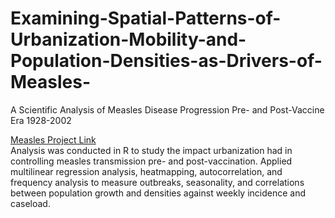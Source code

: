 # Examining-Spatial-Patterns-of-Urbanization-Mobility-and-Population-Densities-as-Drivers-of-Measles-
A Scientific Analysis of Measles Disease Progression Pre- and Post-Vaccine Era 1928-2002

[Measles Project Link](https://www.kaggle.com/code/christinegonzalez/measles-progression-1928-2002)
<br>Analysis was conducted in R to study the impact urbanization had in controlling measles transmission pre- and post-vaccination. Applied multilinear regression analysis, heatmapping, autocorrelation, and frequency analysis to measure outbreaks, seasonality, and correlations between population growth and densities against weekly incidence and caseload.


